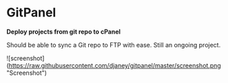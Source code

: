 # GitPanel

**Deploy projects from git repo to cPanel**

Should be able to sync a Git repo to FTP with ease. Still an ongoing project.

![screenshot] (https://raw.githubusercontent.com/djaney/gitpanel/master/screenshot.png "Screenshot")
